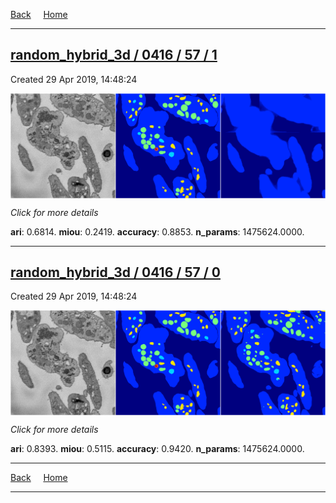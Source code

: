 
[Back](..)&nbsp;&nbsp;&nbsp;&nbsp;&nbsp;[Home](https://leapmanlab.github.io/snapshots)

---

<div class="summary"><a href="1"><h2>random_hybrid_3d / 0416 / 57 / 1</h2></a><p>Created 29 Apr 2019, 14:48:24
</p><a href="1"><img src="1/media/summary.png" align="center"></a><p>
<i>Click for more details</i>
</p></div>

**ari**: 0.6814. **miou**: 0.2419. **accuracy**: 0.8853. **n_params**: 1475624.0000. 

---

<div class="summary"><a href="0"><h2>random_hybrid_3d / 0416 / 57 / 0</h2></a><p>Created 29 Apr 2019, 14:48:24
</p><a href="0"><img src="0/media/summary.png" align="center"></a><p>
<i>Click for more details</i>
</p></div>

**ari**: 0.8393. **miou**: 0.5115. **accuracy**: 0.9420. **n_params**: 1475624.0000. 

---

[Back](..)&nbsp;&nbsp;&nbsp;&nbsp;&nbsp;[Home](https://leapmanlab.github.io/snapshots)

---
